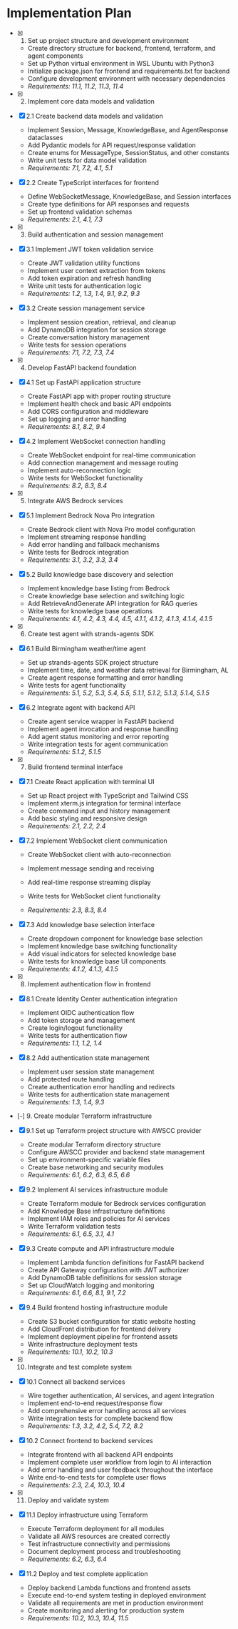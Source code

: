 # Implementation Plan

- [x] 1. Set up project structure and development environment








  - Create directory structure for backend, frontend, terraform, and agent components
  - Set up Python virtual environment in WSL Ubuntu with Python3
  - Initialize package.json for frontend and requirements.txt for backend
  - Configure development environment with necessary dependencies
  - _Requirements: 11.1, 11.2, 11.3, 11.4_

- [x] 2. Implement core data models and validation




- [x] 2.1 Create backend data models and validation



  - Implement Session, Message, KnowledgeBase, and AgentResponse dataclasses
  - Add Pydantic models for API request/response validation
  - Create enums for MessageType, SessionStatus, and other constants
  - Write unit tests for data model validation
  - _Requirements: 7.1, 7.2, 4.1, 5.1_

- [x] 2.2 Create TypeScript interfaces for frontend


  - Define WebSocketMessage, KnowledgeBase, and Session interfaces
  - Create type definitions for API responses and requests
  - Set up frontend validation schemas
  - _Requirements: 2.1, 4.1, 7.3_

- [x] 3. Build authentication and session management







- [x] 3.1 Implement JWT token validation service




  - Create JWT validation utility functions
  - Implement user context extraction from tokens
  - Add token expiration and refresh handling
  - Write unit tests for authentication logic
  - _Requirements: 1.2, 1.3, 1.4, 9.1, 9.2, 9.3_

- [x] 3.2 Create session management service


  - Implement session creation, retrieval, and cleanup
  - Add DynamoDB integration for session storage
  - Create conversation history management
  - Write tests for session operations
  - _Requirements: 7.1, 7.2, 7.3, 7.4_

- [x] 4. Develop FastAPI backend foundation




- [x] 4.1 Set up FastAPI application structure



  - Create FastAPI app with proper routing structure
  - Implement health check and basic API endpoints
  - Add CORS configuration and middleware
  - Set up logging and error handling
  - _Requirements: 8.1, 8.2, 9.4_

- [x] 4.2 Implement WebSocket connection handling


  - Create WebSocket endpoint for real-time communication
  - Add connection management and message routing
  - Implement auto-reconnection logic
  - Write tests for WebSocket functionality
  - _Requirements: 8.2, 8.3, 8.4_

- [x] 5. Integrate AWS Bedrock services




- [x] 5.1 Implement Bedrock Nova Pro integration




  - Create Bedrock client with Nova Pro model configuration
  - Implement streaming response handling
  - Add error handling and fallback mechanisms
  - Write tests for Bedrock integration
  - _Requirements: 3.1, 3.2, 3.3, 3.4_



- [x] 5.2 Build knowledge base discovery and selection





  - Implement knowledge base listing from Bedrock
  - Create knowledge base selection and switching logic
  - Add RetrieveAndGenerate API integration for RAG queries
  - Write tests for knowledge base operations
  - _Requirements: 4.1, 4.2, 4.3, 4.4, 4.5, 4.1.1, 4.1.2, 4.1.3, 4.1.4, 4.1.5_

- [x] 6. Create test agent with strands-agents SDK









- [x] 6.1 Build Birmingham weather/time agent



















  - Set up strands-agents SDK project structure
  - Implement time, date, and weather data retrieval for Birmingham, AL
  - Create agent response formatting and error handling
  - Write tests for agent functionality
  - _Requirements: 5.1, 5.2, 5.3, 5.4, 5.5, 5.1.1, 5.1.2, 5.1.3, 5.1.4, 5.1.5_

- [x] 6.2 Integrate agent with backend API



















  - Create agent service wrapper in FastAPI backend
  - Implement agent invocation and response handling
  - Add agent status monitoring and error reporting
  - Write integration tests for agent communication
  - _Requirements: 5.1.2, 5.1.5_

- [x] 7. Build frontend terminal interface







- [x] 7.1 Create React application with terminal UI







  - Set up React project with TypeScript and Tailwind CSS
  - Implement xterm.js integration for terminal interface
  - Create command input and history management
  - Add basic styling and responsive design
  - _Requirements: 2.1, 2.2, 2.4_



- [x] 7.2 Implement WebSocket client communication











  - Create WebSocket client with auto-reconnection
  - Implement message sending and receiving
  - Add real-time response streaming display
  - Write tests for WebSocket client functionality


  - _Requirements: 2.3, 8.3, 8.4_

- [x] 7.3 Add knowledge base selection interface

  - Create dropdown component for knowledge base selection
  - Implement knowledge base switching functionality
  - Add visual indicators for selected knowledge base
  - Write tests for knowledge base UI components
  - _Requirements: 4.1.2, 4.1.3, 4.1.5_

- [x] 8. Implement authentication flow in frontend





- [x] 8.1 Create Identity Center authentication integration


  - Implement OIDC authentication flow
  - Add token storage and management
  - Create login/logout functionality
  - Write tests for authentication flow
  - _Requirements: 1.1, 1.2, 1.4_

- [x] 8.2 Add authentication state management


  - Implement user session state management
  - Add protected route handling
  - Create authentication error handling and redirects
  - Write tests for authentication state management
  - _Requirements: 1.3, 1.4, 9.3_

- [-] 9. Create modular Terraform infrastructure


- [x] 9.1 Set up Terraform project structure with AWSCC provider



  - Create modular Terraform directory structure
  - Configure AWSCC provider and backend state management
  - Set up environment-specific variable files
  - Create base networking and security modules
  - _Requirements: 6.1, 6.2, 6.3, 6.5, 6.6_

- [x] 9.2 Implement AI services infrastructure module





  - Create Terraform module for Bedrock services configuration
  - Add Knowledge Base infrastructure definitions
  - Implement IAM roles and policies for AI services
  - Write Terraform validation tests
  - _Requirements: 6.1, 6.5, 3.1, 4.1_

- [x] 9.3 Create compute and API infrastructure module









  - Implement Lambda function definitions for FastAPI backend
  - Create API Gateway configuration with JWT authorizer
  - Add DynamoDB table definitions for session storage
  - Set up CloudWatch logging and monitoring
  - _Requirements: 6.1, 6.6, 8.1, 9.1, 7.2_

- [x] 9.4 Build frontend hosting infrastructure module











  - Create S3 bucket configuration for static website hosting
  - Add CloudFront distribution for frontend delivery
  - Implement deployment pipeline for frontend assets
  - Write infrastructure deployment tests
  - _Requirements: 10.1, 10.2, 10.3_

- [x] 10. Integrate and test complete system




- [x] 10.1 Connect all backend services


  - Wire together authentication, AI services, and agent integration
  - Implement end-to-end request/response flow
  - Add comprehensive error handling across all services
  - Write integration tests for complete backend flow
  - _Requirements: 1.3, 3.2, 4.2, 5.4, 7.2, 8.2_

- [x] 10.2 Connect frontend to backend services


  - Integrate frontend with all backend API endpoints
  - Implement complete user workflow from login to AI interaction
  - Add error handling and user feedback throughout the interface
  - Write end-to-end tests for complete user flows
  - _Requirements: 2.3, 2.4, 10.3, 10.4_

- [x] 11. Deploy and validate system


- [x] 11.1 Deploy infrastructure using Terraform

  - Execute Terraform deployment for all modules
  - Validate all AWS resources are created correctly
  - Test infrastructure connectivity and permissions
  - Document deployment process and troubleshooting
  - _Requirements: 6.2, 6.3, 6.4_

- [x] 11.2 Deploy and test complete application

  - Deploy backend Lambda functions and frontend assets
  - Execute end-to-end system testing in deployed environment
  - Validate all requirements are met in production environment
  - Create monitoring and alerting for production system
  - _Requirements: 10.2, 10.3, 10.4, 11.5_